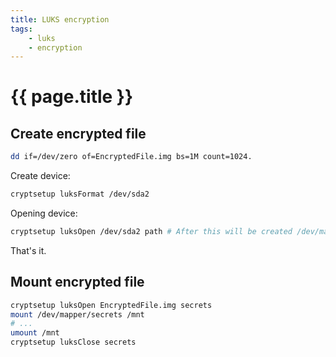 ```yaml
---
title: LUKS encryption
tags:
    - luks
    - encryption
---
```


# {{ page.title }}

## Create encrypted file
```bash
dd if=/dev/zero of=EncryptedFile.img bs=1M count=1024.
```
Create device:
```bash
cryptsetup luksFormat /dev/sda2
```
Opening device:
```bash
cryptsetup luksOpen /dev/sda2 path # After this will be created /dev/mapper/path, which we can mount anywhere, after creating new filesystem.
```
That's it.

## Mount encrypted file
```bash
cryptsetup luksOpen EncryptedFile.img secrets
mount /dev/mapper/secrets /mnt
# ...
umount /mnt
cryptsetup luksClose secrets
```
